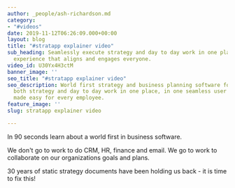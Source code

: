 ```yaml
---
author: _people/ash-richardson.md
category:
- "#videos"
date: 2019-11-12T06:26:09.000+00:00
layout: blog
title: "#stratapp explainer video"
sub_heading: Seamlessly execute strategy and day to day work in one place.  A collaborative
  experience that aligns and engages everyone.
video_id: U30Yx4H3ctM
banner_image: ''
seo_title: "#stratapp explainer video"
seo_description: World first strategy and business planning software for executing
  both strategy and day to day work in one place, in one seamless user experience
  made easy for every employee.
feature_image: ''
slug: stratapp explainer video

---
```

In 90 seconds learn about a world first in business software.

We don't go to work to do CRM, HR, finance and email.  We go to work to collaborate on our organizations goals and plans.

30 years of static strategy documents have been holding us back - it is time to fix this!